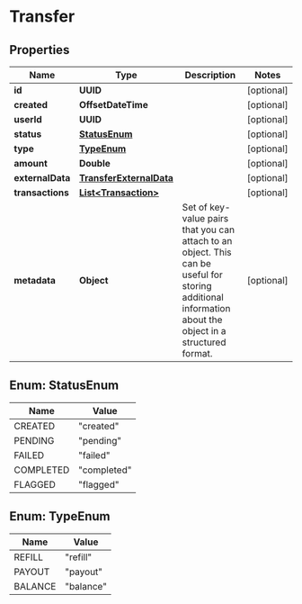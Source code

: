 

# Transfer


## Properties

| Name | Type | Description | Notes |
|------------ | ------------- | ------------- | -------------|
|**id** | **UUID** |  |  [optional] |
|**created** | **OffsetDateTime** |  |  [optional] |
|**userId** | **UUID** |  |  [optional] |
|**status** | [**StatusEnum**](#StatusEnum) |  |  [optional] |
|**type** | [**TypeEnum**](#TypeEnum) |  |  [optional] |
|**amount** | **Double** |  |  [optional] |
|**externalData** | [**TransferExternalData**](TransferExternalData.md) |  |  [optional] |
|**transactions** | [**List&lt;Transaction&gt;**](Transaction.md) |  |  [optional] |
|**metadata** | **Object** | Set of key-value pairs that you can attach to an object. This can be useful for storing additional information about the object in a structured format. |  [optional] |



## Enum: StatusEnum

| Name | Value |
|---- | -----|
| CREATED | &quot;created&quot; |
| PENDING | &quot;pending&quot; |
| FAILED | &quot;failed&quot; |
| COMPLETED | &quot;completed&quot; |
| FLAGGED | &quot;flagged&quot; |



## Enum: TypeEnum

| Name | Value |
|---- | -----|
| REFILL | &quot;refill&quot; |
| PAYOUT | &quot;payout&quot; |
| BALANCE | &quot;balance&quot; |




